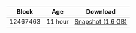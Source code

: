 |     Block   |     Age     |   Download  |
| ----------- | ----------- | ----------- |
|   12467463   |  11 hour | [Snapshot (1.6 GB)](https://s3.eu-central-1.amazonaws.com/w3coins.io/snapshots/akash-mainnet/akash_snapsot_latest.tar.lz4)  |
